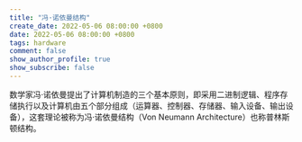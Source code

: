 ```yaml
---
title: "冯·诺依曼结构"
create_date: 2022-05-06 08:00:00 +0800
date: 2022-05-06 08:00:00 +0800
tags: hardware
comment: false
show_author_profile: true
show_subscribe: false
---
```


数学家冯·诺依曼提出了计算机制造的三个基本原则，即采用二进制逻辑、程序存储执行以及计算机由五个部分组成（运算器、控制器、存储器、输入设备、输出设备），这套理论被称为冯·诺依曼结构（Von Neumann Architecture）也称普林斯顿结构。